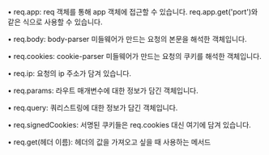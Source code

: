 • req.app: req 객체를 통해 app 객체에 접근할 수 있습니다. req.app.get('port')와 같은 식으로 사용할 수 있습니다.

• req.body: body-parser 미들웨어가 만드는 요청의 본문을 해석한 객체입니다.

• req.cookies: cookie-parser 미들웨어가 만드는 요청의 쿠키를 해석한 객체입니다.

• req.ip: 요청의 ip 주소가 담겨 있습니다.

• req.params: 라우트 매개변수에 대한 정보가 담긴 객체입니다.

• req.query: 쿼리스트링에 대한 정보가 담긴 객체입니다.

• req.signedCookies: 서명된 쿠키들은 req.cookies 대신 여기에 담겨 있습니다.

• req.get(헤더 이름): 헤더의 값을 가져오고 싶을 때 사용하는 메서드
